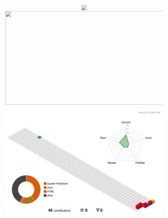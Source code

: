 <div align="center">
    <span style = "color : #E6A460>Hello, I'm devYunie! 😀 </span>
    <a href="https://hits.seeyoufarm.com">
        <img src="https://hits.seeyoufarm.com/api/count/incr/badge.svg?url=https%3A%2F%2Fgithub.com%2Fgjbae1212%2Fhit-    counter&count_bg=%23B0E8EF&title_bg=%238791EF&icon=json.svg&icon_color=%23F7E8B6&title=hits&edge_flat=false"/>
    </a>
  <img
    src="https://render.gitanimals.org/farms/devyunie"
    width="1280"
    height="300"
  />
  </a>

  ![](./profile-3d-contrib/profile-gitblock.svg)
</div>
